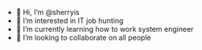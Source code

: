 - 👋 Hi, I’m @sherryis 
- 👀 I’m interested in IT job hunting
- 🌱 I’m currently learning how to work system engineer
- 💞️ I’m looking to collaborate on all people

<!---
sherryis is a ✨ special ✨ repository because its `README.md` (this file) appears on your GitHub profile.
You can click the Preview link to take a look at your changes.
--->
